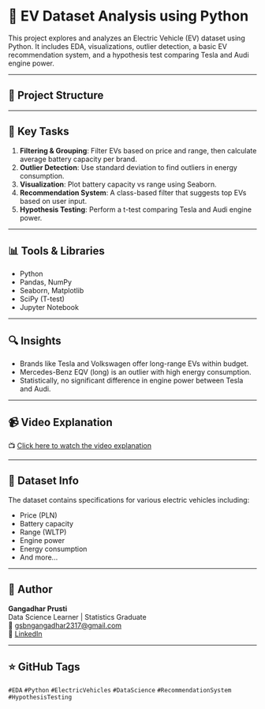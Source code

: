 # 🚗 EV Dataset Analysis using Python

This project explores and analyzes an Electric Vehicle (EV) dataset using Python. It includes EDA, visualizations, outlier detection, a basic EV recommendation system, and a hypothesis test comparing Tesla and Audi engine power.

---

## 📂 Project Structure

---

## 🧠 Key Tasks

1. **Filtering & Grouping**: Filter EVs based on price and range, then calculate average battery capacity per brand.
2. **Outlier Detection**: Use standard deviation to find outliers in energy consumption.
3. **Visualization**: Plot battery capacity vs range using Seaborn.
4. **Recommendation System**: A class-based filter that suggests top EVs based on user input.
5. **Hypothesis Testing**: Perform a t-test comparing Tesla and Audi engine power.

---

## 📊 Tools & Libraries
- Python
- Pandas, NumPy
- Seaborn, Matplotlib
- SciPy (T-test)
- Jupyter Notebook

---

## 🔍 Insights
- Brands like Tesla and Volkswagen offer long-range EVs within budget.
- Mercedes-Benz EQV (long) is an outlier with high energy consumption.
- Statistically, no significant difference in engine power between Tesla and Audi.

---

## 📹 Video Explanation

📺 [Click here to watch the video explanation](https://drive.google.com/file/d/1hcIZccPADzsv2V7mIPfs5q04f-r-nKYa/view?usp=sharing)

---

## 📎 Dataset Info
The dataset contains specifications for various electric vehicles including:
- Price (PLN)
- Battery capacity
- Range (WLTP)
- Engine power
- Energy consumption
- And more...

---

## 🙋 Author

**Gangadhar Prusti**  
Data Science Learner | Statistics Graduate  
📧 gsbngangadhar2317@gmail.com  
🔗 [LinkedIn](https://www.linkedin.com/in/gangadhar-ds)

---

## ⭐ GitHub Tags

`#EDA` `#Python` `#ElectricVehicles` `#DataScience` `#RecommendationSystem` `#HypothesisTesting`


